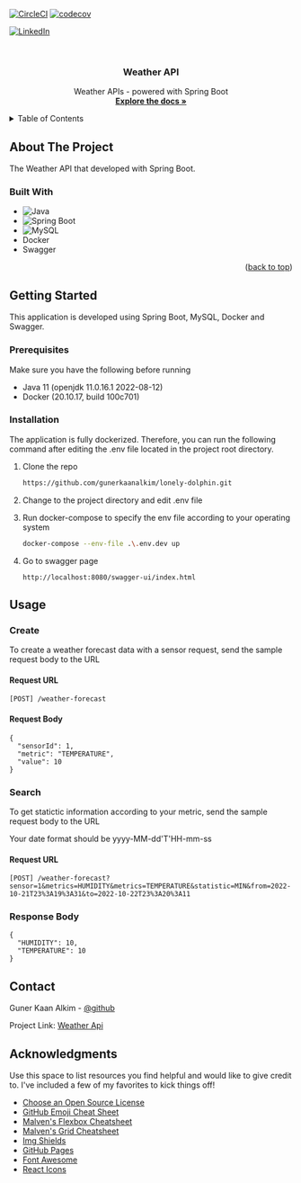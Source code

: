 [![CircleCI][circleciBadge]][circleciUrl]
[![codecov][codecovBadge]][codecovUrl]

[![LinkedIn][linkedin-shield]][linkedin-url]



<br />
<div align="center">
<h3 align="center">Weather API</h3>

  <p align="center">
    Weather APIs - powered with Spring Boot
    <br />
    <a href="https://github.com/gunerkaanalkim/lonely-dolphin/blob/main/README.md"><strong>Explore the docs »</strong></a>
  </p>
</div>



<!-- TABLE OF CONTENTS -->
<details>
  <summary>Table of Contents</summary>
  <ol>
    <li>
      <a href="#about-the-project">About The Project</a>
      <ul>
        <li><a href="#built-with">Built With</a></li>
      </ul>
    </li>
    <li>
      <a href="#getting-started">Getting Started</a>
      <ul>
        <li><a href="#prerequisites">Prerequisites</a></li>
        <li><a href="#installation">Installation</a></li>
      </ul>
    </li>
    <li><a href="#usage">Usage</a></li>
    <li><a href="#roadmap">Roadmap</a></li>
    <li><a href="#contributing">Contributing</a></li>
    <li><a href="#license">License</a></li>
    <li><a href="#contact">Contact</a></li>
    <li><a href="#acknowledgments">Acknowledgments</a></li>
  </ol>
</details>



<!-- ABOUT THE PROJECT -->

## About The Project

The Weather API that developed with Spring Boot.

### Built With

* ![Java][java]
* ![Spring Boot][springboot]
* ![MySQL][mysql]
* Docker
* Swagger

<p align="right">(<a href="#readme-top">back to top</a>)</p>

<!-- GETTING STARTED -->

## Getting Started
This application is developed using Spring Boot, MySQL, Docker and Swagger.

### Prerequisites
Make sure you have the following before running

* Java 11 (openjdk 11.0.16.1 2022-08-12)
* Docker (20.10.17, build 100c701)

### Installation

The application is fully dockerized. Therefore, you can run the following command after editing the .env file located in the project root directory.

1. Clone the repo
   ```sh
   https://github.com/gunerkaanalkim/lonely-dolphin.git
   ```
   
2. Change to the project directory and edit .env file
3. Run docker-compose to specify the env file according to your operating system
   ```sh
   docker-compose --env-file .\.env.dev up
   ```
4. Go to swagger page
   ```
   http://localhost:8080/swagger-ui/index.html
   ```


<!-- USAGE EXAMPLES -->

## Usage
### Create

To create a weather forecast data with a sensor request, send the sample request body to the URL
#### Request URL
```
[POST] /weather-forecast
```

#### Request Body
```
{
  "sensorId": 1,
  "metric": "TEMPERATURE",
  "value": 10
}
```

### Search
To get statictic information according to your metric, send the sample request body to the URL

Your date format should be yyyy-MM-dd'T'HH-mm-ss

#### Request URL
```
[POST] /weather-forecast?sensor=1&metrics=HUMIDITY&metrics=TEMPERATURE&statistic=MIN&from=2022-10-21T23%3A19%3A31&to=2022-10-22T23%3A20%3A11
```

### Response Body
```
{
  "HUMIDITY": 10,
  "TEMPERATURE": 10
}
```
## Contact

Guner Kaan Alkim - [@github](https://github.com/gunerkaanalkim)

Project Link: [Weather Api](https://github.com/gunerkaanalkim/lonely-dolphin)


<!-- ACKNOWLEDGMENTS -->

## Acknowledgments

Use this space to list resources you find helpful and would like to give credit to. I've included a few of my favorites
to kick things off!

* [Choose an Open Source License](https://choosealicense.com)
* [GitHub Emoji Cheat Sheet](https://www.webpagefx.com/tools/emoji-cheat-sheet)
* [Malven's Flexbox Cheatsheet](https://flexbox.malven.co/)
* [Malven's Grid Cheatsheet](https://grid.malven.co/)
* [Img Shields](https://shields.io)
* [GitHub Pages](https://pages.github.com)
* [Font Awesome](https://fontawesome.com)
* [React Icons](https://react-icons.github.io/react-icons/search)


[linkedin-shield]: https://img.shields.io/badge/-LinkedIn-black.svg?style=for-the-badge&logo=linkedin&colorB=555

[linkedin-url]: https://www.linkedin.com/in/kaanalkim/

[circleciBadge]: https://dl.circleci.com/status-badge/img/gh/gunerkaanalkim/lonely-dolphin/tree/main.svg?style=shield

[circleciUrl]: https://dl.circleci.com/status-badge/redirect/gh/gunerkaanalkim/lonely-dolphin/tree/main

[codeCovBadge]: https://codecov.io/gh/gunerkaanalkim/lonely-dolphin/branch/main/graph/badge.svg?token=YSF9trxC8O

[codeCovUrl]: https://codecov.io/gh/gunerkaanalkim/lonely-dolphin

[springboot]:https://img.shields.io/badge/Spring-6DB33F?style=for-the-badge&logo=spring&logoColor=white

[java]: https://img.shields.io/badge/Java-ED8B00?style=for-the-badge&logo=java&logoColor=white

[mysql]:https://img.shields.io/badge/MySQL-005C84?style=for-the-badge&logo=mysql&logoColor=white
